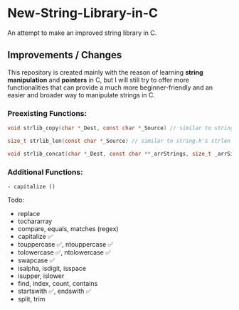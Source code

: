 # New-String-Library-in-C

An attempt to make an improved string library in C.

## Improvements / Changes

This repository is created mainly with the reason of learning **string manipulation** and **pointers** in C, but
I will still try to offer more functionalities that can provide a much more beginner-friendly and an easier 
and broader way to manipulate strings in C.

### Preexisting Functions:

```C
void strlib_copy(char *_Dest, const char *_Source) // similar to string.h's strcpy
``` 
```C
size_t strlib_len(const char *_Source) // similar to string.h's strlen
``` 
```C
void strlib_concat(char *_Dest, const char **_arrStrings, size_t _arrSize) // similar to string.h's strcat
```

### Additional Functions:
```
- capitalize ()
```

Todo:

- replace
- tochararray
- compare, equals, matches (regex)
- capitalize ✅
- touppercase ✅, ntouppercase ✅
- tolowercase ✅, ntolowercase ✅
- swapcase ✅
- isalpha, isdigit, isspace
- isupper, islower
- find, index, count, contains
- startswith ✅, endswith ✅
- split, trim

